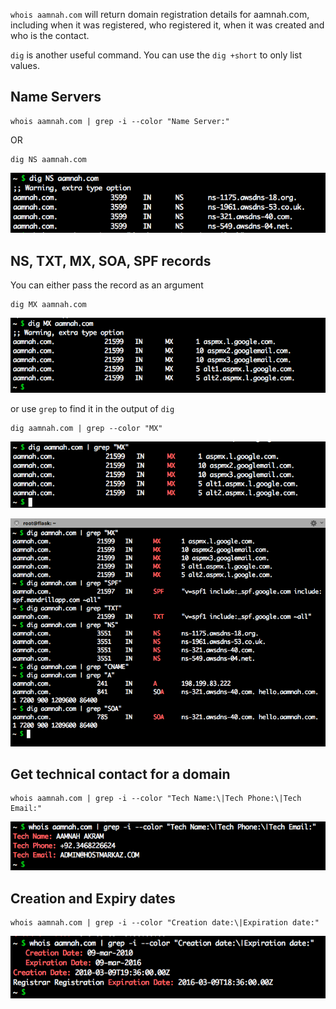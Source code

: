 `whois aamnah.com` will return domain registration details for aamnah.com, including when it was registered, who registered it, when it was created and who is the contact.

`dig` is another useful command. You can use the `dig +short` to only list values.



## Name Servers

    whois aamnah.com | grep -i --color "Name Server:"
OR

    dig NS aamnah.com

![Screenshot 2015-12-02 14.37.29.png](resources/147756942A42418B787F0FEC3D7A1025.png)

## NS, TXT, MX, SOA, SPF records
You can either pass the record as an argument

    dig MX aamnah.com

![Screenshot 2015-12-02 14.40.39.png](resources/881789BF7FF24A61F51C220B513AF9B1.png)

or use `grep` to find it in the output of `dig`

    dig aamnah.com | grep --color "MX"

![Screenshot 2015-12-02 14.42.47.png](resources/8966448C6CA531F015D7AD246B742354.png)

![Screenshot 2015-12-02 14.47.02.png](resources/B24AD105F7D6393C22B4D24C07B28915.png)

## Get technical contact for a domain

    whois aamnah.com | grep -i --color "Tech Name:\|Tech Phone:\|Tech Email:"
    

![Screenshot 2015-12-02 14.36.59.png](resources/5019FA96E07F48CF8CA8C9147F91A6FF.png)


## Creation and Expiry dates

    whois aamnah.com | grep -i --color "Creation date:\|Expiration date:"
    
![Screenshot 2015-12-02 14.40.08.png](resources/5D2DC643E1503A7C1FD204BF51D2B3F6.png)